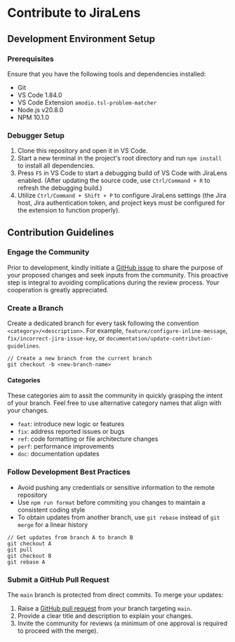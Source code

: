 # Contribute to JiraLens

## Development Environment Setup

### Prerequisites

Ensure that you have the following tools and dependencies installed:

- Git
- VS Code 1.84.0
- VS Code Extension `amodio.tsl-problem-matcher`
- Node.js v20.8.0
- NPM 10.1.0

### Debugger Setup

1. Clone this repository and open it in VS Code.
2. Start a new terminal in the project's root directory and run `npm install` to install all dependencies.
3. Press `F5` in VS Code to start a debugging build of VS Code with JiraLens enabled. (After updating the source code, use `Ctrl/Command + R` to refresh the debugging build.)
4. Utilize `Ctrl/Command + Shift + P` to configure JiraLens settings (the Jira host, Jira authentication token, and project keys must be configured for the extension to function properly).

## Contribution Guidelines

### Engage the Community

Prior to development, kindly initiate a [GitHub issue](https://github.com/JinZihang/vscode-jiralens/issues) to share the purpose of your proposed changes and seek inputs from the community. This proactive step is integral to avoiding complications during the review process. Your cooperation is greatly appreciated.

### Create a Branch

Create a dedicated branch for every task following the convention `<category>/<description>`. For example, `feature/configure-inline-message`, `fix/incorrect-jira-issue-key`, or `documentation/update-contribution-guidelines`.

```
// Create a new branch from the current branch
git checkout -b <new-branch-name>
```

#### Categories

These categories aim to assit the community in quickly grasping the intent of your branch. Feel free to use alternative category names that align with your changes.

- `feat`: introduce new logic or features
- `fix`: address reported issues or bugs
- `ref`: code formatting or file architecture changes
- `perf`: performance improvements
- `doc`: documentation updates

### Follow Development Best Practices

- Avoid pushing any credentials or sensitive information to the remote repository
- Use `npm run format` before commiting you changes to maintain a consistent coding style
- To obtain updates from another branch, use `git rebase` instead of `git merge` for a linear history

```
// Get updates from branch A to branch B
git checkout A
git pull
git checkout B
git rebase A
```

### Submit a GitHub Pull Request

The `main` branch is protected from direct commits. To merge your updates:

1. Raise a [GitHub pull request](https://github.com/JinZihang/vscode-jiralens/pulls) from your branch targeting `main`.
2. Provide a clear title and description to explain your changes.
3. Invite the community for reviews (a minimum of one approval is required to proceed with the merge).
